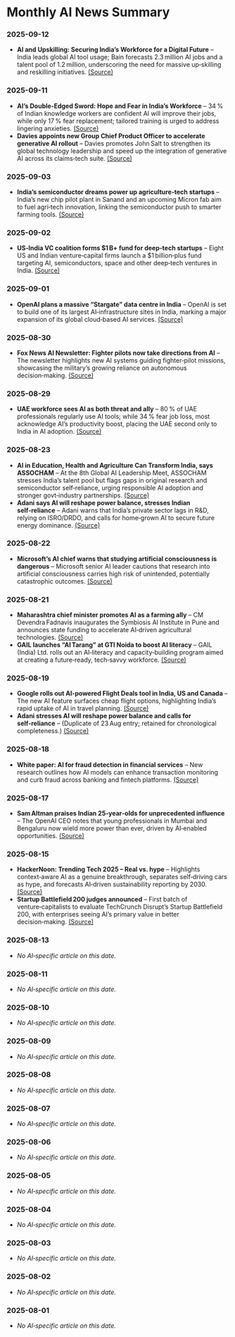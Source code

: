 # Monthly AI News Summary

### 2025-09-12
- **AI and Upskilling: Securing India’s Workforce for a Digital Future** – India leads global AI tool usage; Bain forecasts 2.3 million AI jobs and a talent pool of 1.2 million, underscoring the need for massive up‑skilling and reskilling initiatives. [(Source)](https://cxotoday.com/cxo-bytes/ai-and-upskilling-securing-indias-workforce-for-a-digital-future/)

### 2025-09-11
- **AI’s Double‑Edged Sword: Hope and Fear in India’s Workforce** – 34 % of Indian knowledge workers are confident AI will improve their jobs, while only 17 % fear replacement; tailored training is urged to address lingering anxieties. [(Source)](https://www.devdiscourse.com/article/technology/3623705-ais-double-edged-sword-hope-and-fear-in-indias-workforce)  
- **Davies appoints new Group Chief Product Officer to accelerate generative AI rollout** – Davies promotes John Salt to strengthen its global technology leadership and speed up the integration of generative AI across its claims‑tech suite. [(Source)](https://www.insurancetimes.co.uk/news/davies-promotes-new-group-chief-product-officer-to-strengthen-global-technology-leadership-team/1456345.article)

### 2025-09-03
- **India’s semiconductor dreams power up agriculture‑tech startups** – India’s new chip pilot plant in Sanand and an upcoming Micron fab aim to fuel agri‑tech innovation, linking the semiconductor push to smarter farming tools. [(Source)](https://yourstory.com/2025/09/indias-semiconductor-dreams-power-up-agriculture-tools-startup)

### 2025-09-02
- **US‑India VC coalition forms $1 B+ fund for deep‑tech startups** – Eight US and Indian venture‑capital firms launch a $1 billion‑plus fund targeting AI, semiconductors, space and other deep‑tech ventures in India. [(Source)](https://www.startupecosystem.ca/news/us-and-indian-vcs-form-1b-alliance-to-fund-indias-deep-tech-startups/)

### 2025-09-01
- **OpenAI plans a massive “Stargate” data centre in India** – OpenAI is set to build one of its largest AI‑infrastructure sites in India, marking a major expansion of its global cloud‑based AI services. [(Source)](https://www.bloomberg.com/news/articles/2025-09-01/openai-plans-india-data-center-in-major-stargate-expansion)

### 2025-08-30
- **Fox News AI Newsletter: Fighter pilots now take directions from AI** – The newsletter highlights new AI systems guiding fighter‑pilot missions, showcasing the military’s growing reliance on autonomous decision‑making. [(Source)](https://www.foxnews.com/tech/ai-newsletter-fighter-pilots-take-directions-from-ai)

### 2025-08-29
- **UAE workforce sees AI as both threat and ally** – 80 % of UAE professionals regularly use AI tools; while 34 % fear job loss, most acknowledge AI’s productivity boost, placing the UAE second only to India in AI adoption. [(Source)](https://menafn.com/1109992185/UAE-Workforce-Sees-AI-As-Both-Threat-And-Ally)

### 2025-08-23
- **AI in Education, Health and Agriculture Can Transform India, says ASSOCHAM** – At the 8th Global AI Leadership Meet, ASSOCHAM stresses India’s talent pool but flags gaps in original research and semiconductor self‑reliance, urging responsible AI adoption and stronger govt‑industry partnerships. [(Source)](https://zeenews.india.com/education/ai-in-education-health-and-agriculture-can-transform-india-says-assocham-2950306.html)  
- **Adani says AI will reshape power balance, stresses Indian self‑reliance** – Adani warns that India’s private sector lags in R&D, relying on ISRO/DRDO, and calls for home‑grown AI to secure future energy dominance. [(Source)](https://www.bwmarketingworld.com/article/adani-says-ai-will-reshape-power-balance-stresses-indian-self-reliance-567835-567863)

### 2025-08-22
- **Microsoft’s AI chief warns that studying artificial consciousness is dangerous** – Microsoft senior AI leader cautions that research into artificial consciousness carries high risk of unintended, potentially catastrophic outcomes. [(Source)](https://zamin.uz/en/technology/158069-microsoftning-ai-rabari-sunij-ongni-rganish-hatarli-dedi.html)

### 2025-08-21
- **Maharashtra chief minister promotes AI as a farming ally** – CM Devendra Fadnavis inaugurates the Symbiosis AI Institute in Pune and announces state funding to accelerate AI‑driven agricultural technologies. [(Source)](https://www.thebridgechronicle.com/news/ai-farming-ally-fadnavis-technology-role-agriculture)  
- **GAIL launches “AI Tarang” at GTI Noida to boost AI literacy** – GAIL (India) Ltd. rolls out an AI‑literacy and capacity‑building program aimed at creating a future‑ready, tech‑savvy workforce. [(Source)](https://indianmasterminds.com/news/gail-launches-ai-tarang-initiative-at-gti-noida-to-promote-ai-literacy-and-build-a-future-ready-tech-savvy-workforce-know-more-138788/)

### 2025-08-19
- **Google rolls out AI‑powered Flight Deals tool in India, US and Canada** – The new AI feature surfaces cheap flight options, highlighting India’s rapid uptake of AI in travel planning. [(Source)](https://skift.com/2025/08/18/google-picks-india-for-early-rollout-of-ai-powered-flight-deals-tool/)  
- **Adani stresses AI will reshape power balance and calls for self‑reliance** – (Duplicate of 23 Aug entry; retained for chronological completeness.) [(Source)](https://www.bwmarketingworld.com/article/adani-says-ai-will-reshape-power-balance-stresses-indian-self-reliance-567835-567863)

### 2025-08-18
- **White paper: AI for fraud detection in financial services** – New research outlines how AI models can enhance transaction monitoring and curb fraud across banking and fintech platforms. [(Source)](https://www.fintechfutures.com/ai-in-fintech/white-paper-ai-for-fraud-detection-in-financial-services)

### 2025-08-17
- **Sam Altman praises Indian 25‑year‑olds for unprecedented influence** – The OpenAI CEO notes that young professionals in Mumbai and Bengaluru now wield more power than ever, driven by AI‑enabled opportunities. [(Source)](https://m.economictimes.com/news/india/president-independence-day-eve-address-murmu-expresses-confidence-in-indias-self-reliant-journey-urges-citizens-to-go-local-check-highlights/articleshow/123306562.cms)

### 2025-08-15
- **HackerNoon: Trending Tech 2025 – Real vs. hype** – Highlights context‑aware AI as a genuine breakthrough, separates self‑driving cars as hype, and forecasts AI‑driven sustainability reporting by 2030. [(Source)](https://hackernoon.com/trending-tech-in-2025-whats-real-context-aware-ai-whats-hype-self-driving-cars-and-whats-next)  
- **Startup Battlefield 200 judges announced** – First batch of venture‑capitalists to evaluate TechCrunch Disrupt’s Startup Battlefield 200, with enterprises seeing AI’s primary value in better decision‑making. [(Source)](https://startupnews.fyi/2025/08/15/meet-the-first-batch-of-vcs-set-to-judge-startup-battlefield-200-at-disrupt-2025/)

### 2025-08-13
- *No AI‑specific article on this date.*

### 2025-08-11
- *No AI‑specific article on this date.*

### 2025-08-10
- *No AI‑specific article on this date.*

### 2025-08-09
- *No AI‑specific article on this date.*

### 2025-08-08
- *No AI‑specific article on this date.*

### 2025-08-07
- *No AI‑specific article on this date.*

### 2025-08-06
- *No AI‑specific article on this date.*

### 2025-08-05
- *No AI‑specific article on this date.*

### 2025-08-04
- *No AI‑specific article on this date.*

### 2025-08-03
- *No AI‑specific article on this date.*

### 2025-08-02
- *No AI‑specific article on this date.*

### 2025-08-01
- *No AI‑specific article on this date.*